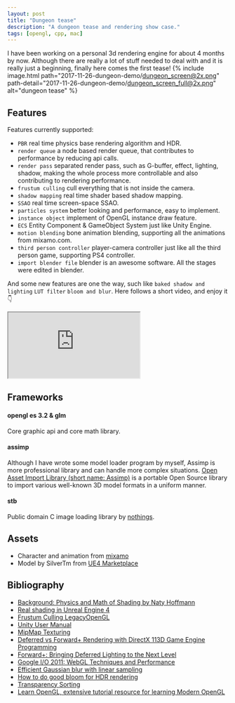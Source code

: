 ```yaml
---
layout: post
title: "Dungeon tease"
description: "A dungeon tease and rendering show case."
tags: [opengl, cpp, mac]
---
```


I have been working on a personal 3d rendering engine for about 4 months by now. Although there are really a lot of stuff needed to deal with and it is really just a beginning, finally here comes the first tease!
{% include image.html path="2017-11-26-dungeon-demo/dungeon_screen@2x.png" path-detail="2017-11-26-dungeon-demo/dungeon_screen_full@2x.png" alt="dungeon tease" %}


## Features

Features currently supported:

- `PBR` real time physics base rendering algorithm and HDR.
- `render queue` a node based render queue, that contributes to performance by reducing api calls.
- `render pass` separated render pass, such as G-buffer, effect, lighting, shadow, making the whole process more controllable and also contributing to rendering performance.
- `frustum culling` cull everything that is not inside the camera.
- `shadow mapping` real time shader based shadow mapping.
- `SSAO` real time screen-space SSAO.
- `particles system` better looking and performance, easy to implement.
- `instance object` implement of OpenGL instance draw feature.
- `ECS` Entity Component & GameObject System just like Unity Engine.
- `motion blending` bone animation blending, supporting all the animations from mixamo.com.
- `third person controller` player-camera controller just like all the third person game, supporting PS4 controller.
- `import blender file` blender is an awesome software. All the stages were edited in blender.

And some new features are one the way, such like `baked shadow and lighting` `LUT filter` `bloom and blur`.
Here follows a short video, and enjoy it :point_down:
<div class="embed-responsive embed-responsive-16by9">
<iframe src="https://www.youtube.com/embed/Hp1O_UeuIm8?loop=1&playlist=Hp1O_UeuIm8&modestbranding=1&autohide=1&showinfo=0&controls=0" allowfullscreen></iframe>
</div>


## Frameworks

#### opengl es 3.2 & glm
Core graphic api and core math library.

#### assimp
Although I have wrote some model loader program by myself, Assimp is more professional library and can handle more complex situations. [Open Asset Import Library (short name: Assimp)](http://assimp.sourceforge.net) is a portable Open Source library to import various well-known 3D model formats in a uniform manner.

#### stb
Public domain C image loading library by [nothings](http://nothings.org).

## Assets
- Character and animation from [mixamo](https://www.mixamo.com)
- Model by SilverTm from [UE4 Marketplace](https://www.unrealengine.com/marketplace)

## Bibliography
- [Background: Physics and Math of Shading by Naty Hoffmann](http://blog.selfshadow.com/publications/s2013-shading-course/hoffman/s2013_pbs_physics_math_notes.pdf)
- [Real shading in Unreal Engine 4](http://blog.selfshadow.com/publications/s2013-shading-course/karis/s2013_pbs_epic_notes_v2.pdf)
- [Frustum Culling LegacyOpenGL](https://gdbooks.gitbooks.io/legacyopengl/Chapter8/frustum.html)
- [Unity User Manual](https://docs.unity3d.com/Manual/index.html)
- [MipMap Texturing](https://graphics.ethz.ch/teaching/former/vc_master_06/Downloads/Mipmaps_1.pdf)
- [Deferred vs Forward+ Rendering with DirectX 113D Game Engine Programming](https://www.3dgep.com/forward-plus/)
- [Forward+: Bringing Deferred Lighting to the Next Level](https://takahiroharada.files.wordpress.com/2015/04/forward_plus.pdf)
- [Google I/O 2011: WebGL Techniques and Performance](https://www.youtube.com/watch?v=rfQ8rKGTVlg)
- [Efficient Gaussian blur with linear sampling](http://rastergrid.com/blog/2010/09/efficient-gaussian-blur-with-linear-sampling/)
- [How to do good bloom for HDR rendering](http://kalogirou.net/2006/05/20/how-to-do-good-bloom-for-hdr-rendering/)
- [Transparency Sorting](https://www.khronos.org/opengl/wiki/Transparency_Sorting)
- [Learn OpenGL, extensive tutorial resource for learning Modern OpenGL](https://learnopengl.com)
